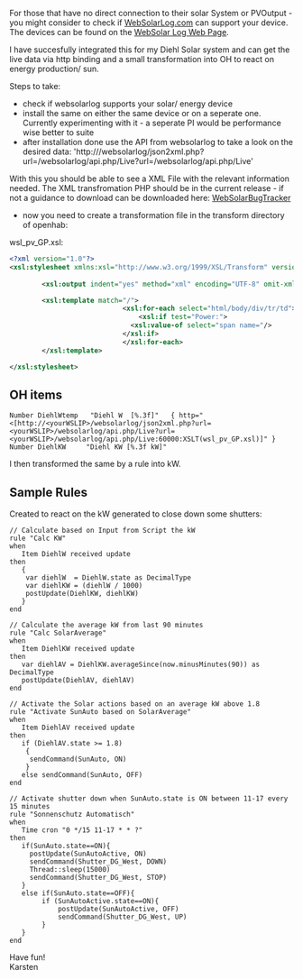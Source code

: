 For those that have no direct connection to their solar System or PVOutput - you might consider to check if [WebSolarLog.com](http://www.WebSolarLog.com) can support your device. The devices can be found on the [WebSolar Log Web Page](http://www.websolarlog.com/index.php/faqs/).

I have succesfully integrated this for my Diehl Solar system and can get the live data via http binding and a small transformation into OH to react on energy production/ sun.

Steps to take:

* check if websolarlog supports your solar/ energy device
* install the same on either the same device or on a seperate one. Currently experimenting with it - a seperate PI would be performance wise better to suite
* after installation done use the API from websolarlog to take a look on the desired data:
'http://<yourWSLIP>/websolarlog/json2xml.php?url=<yourWSLIP>/websolarlog/api.php/Live?url=<yourWSLIP>/websolarlog/api.php/Live'

With this you should be able to see a XML File with the relevant information needed. The XML transfromation PHP should be in the current release - if not a guidance to download  can be downloaded here: [WebSolarBugTracker](http://tracker.websolarlog.com/view.php?id=268)

* now you need to create a transformation file in the transform directory of openhab:
 
wsl_pv_GP.xsl: 
```xml
<?xml version="1.0"?>
<xsl:stylesheet xmlns:xsl="http://www.w3.org/1999/XSL/Transform" version="2.0">
        
        <xsl:output indent="yes" method="xml" encoding="UTF-8" omit-xml-declaration="yes" />

        <xsl:template match="/">
						    <xsl:for-each select="html/body/div/tr/td">
				    			<xsl:if test="Power:">
						      <xsl:value-of select="span name="/>
						    </xsl:if>
						    </xsl:for-each>
        </xsl:template>

</xsl:stylesheet> 
```

## OH items
```
Number DiehlWtemp	"Diehl W  [%.3f]"	{ http="<[http://<yourWSLIP>/websolarlog/json2xml.php?url=<yourWSLIP>/websolarlog/api.php/Live?url=<yourWSLIP>/websolarlog/api.php/Live:60000:XSLT(wsl_pv_GP.xsl)]" }
Number DiehlKW     "Diehl KW [%.3f kW]"
```
   
I then transformed the same by a rule into kW.  
   
## Sample Rules 
Created to react on the kW generated to close down some shutters:  

```xtend
// Calculate based on Input from Script the kW
rule "Calc KW"
when
   Item DiehlW received update
then
   {
    var diehlW  = DiehlW.state as DecimalType
    var diehlKW = (diehlW / 1000)
    postUpdate(DiehlKW, diehlKW)
   }
end
  
// Calculate the average kW from last 90 minutes
rule "Calc SolarAverage"
when
   Item DiehlKW received update
then
   var diehlAV = DiehlKW.averageSince(now.minusMinutes(90)) as DecimalType
   postUpdate(DiehlAV, diehlAV)
end
  
// Activate the Solar actions based on an average kW above 1.8
rule "Activate SunAuto based on SolarAverage"
when
   Item DiehlAV received update
then
   if (DiehlAV.state >= 1.8)
    {
     sendCommand(SunAuto, ON)
    }
   else sendCommand(SunAuto, OFF)
end

// Activate shutter down when SunAuto.state is ON between 11-17 every 15 minutes
rule "Sonnenschutz Automatisch"
when
   Time cron "0 */15 11-17 * * ?"
then
   if(SunAuto.state==ON){
     postUpdate(SunAutoActive, ON)
     sendCommand(Shutter_DG_West, DOWN)
     Thread::sleep(15000)
     sendCommand(Shutter_DG_West, STOP)
   }
   else if(SunAuto.state==OFF){
        if (SunAutoActive.state==ON){
            postUpdate(SunAutoActive, OFF)
            sendCommand(Shutter_DG_West, UP)
        }
   }
end
```

Have fun!   
Karsten